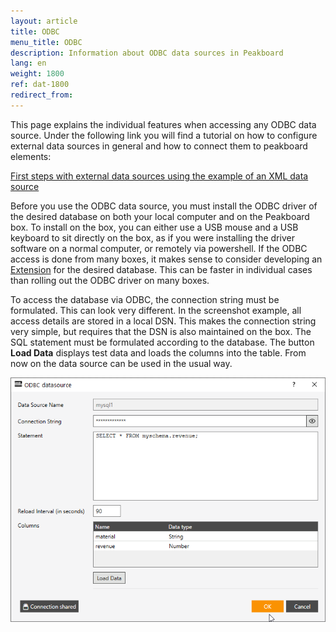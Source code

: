 ```yaml
---
layout: article
title: ODBC
menu_title: ODBC
description: Information about ODBC data sources in Peakboard
lang: en
weight: 1800
ref: dat-1800
redirect_from:
---
```


This page explains the individual features when accessing any ODBC data source.
Under the following link you will find a tutorial on how to configure external data sources in general and how to connect them to peakboard elements:

[First steps with external data sources using the example of an XML data source](/tutorials/03-en-xml-data.html)

Before you use the ODBC data source, you must install the ODBC driver of the desired database on both your local computer and on the Peakboard box.
To install on the box, you can either use a USB mouse and a USB keyboard to sit directly on the box, as if you were installing the driver software on a normal computer, or remotely via powershell.
If the ODBC access is done from many boxes, it makes sense to consider developing an [Extension](https://help.peakboard.com/data_sources/Extension/en-Extension.html) for the desired database.
This can be faster in individual cases than rolling out the ODBC driver on many boxes.

To access the database via ODBC, the connection string must be formulated.
This can look very different.
In the screenshot example, all access details are stored in a local DSN.
This makes the connection string very simple, but requires that the DSN is also maintained on the box.
The SQL statement must be formulated according to the database.
The button **Load Data** displays test data and loads the columns into the table.
From now on the data source can be used in the usual way.

![odbc.png](/assets/images/data-sources/odbc/odbc.png)
